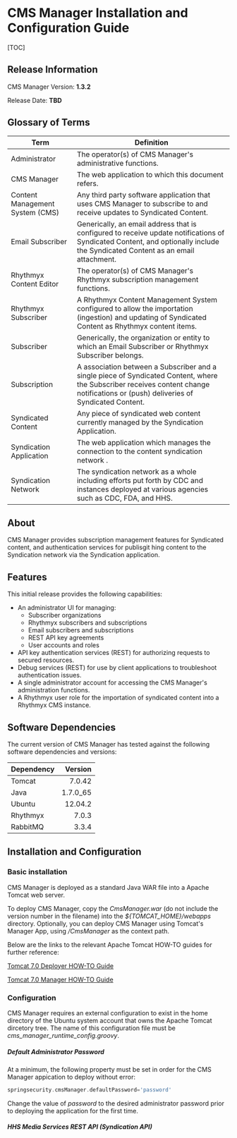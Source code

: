 # CMS Manager Installation and Configuration Guide

[TOC]

## Release Information

CMS Manager Version: **1.3.2**

Release Date: **TBD**

## Glossary of Terms

| Term | Definition |
| ---- | ---------- |
| Administrator | The operator(s) of CMS Manager's administrative functions. |
| CMS Manager | The web application to which this document refers. |
| Content Management System (CMS) | Any third party software application that uses CMS Manager to subscribe to and receive updates to Syndicated Content.
| Email Subscriber | Generically, an email address that is configured to receive update notifications of Syndicated Content, and optionally include the Syndicated Content as an email attachment. |
| Rhythmyx Content Editor | The operator(s) of CMS Manager's Rhythmyx subscription management functions. |
| Rhythmyx Subscriber | A Rhythmyx Content Management System configured to allow the importation (ingestion) and updating of Syndicated Content as Rhythmyx content items. |
| Subscriber | Generically, the organization or entity to which an Email Subscriber or Rhythmyx Subscriber belongs. |
| Subscription | A association between a Subscriber and a single piece of Syndicated Content, where the Subscriber receives content change notifications or (push) deliveries of Syndicated Content. |
| Syndicated Content | Any piece of syndicated web content currently managed by the Syndication Application. |
| Syndication Application | The web application which manages the connection to the content syndication network . |
| Syndication Network | The syndication network as a whole including efforts put forth by CDC and instances deployed at various agencies such as CDC, FDA, and HHS. |

## About

CMS Manager provides subscription management features for Syndicated content, and authentication services for publisgit hing content to the Syndication network via the Syndication application.

## Features

This initial release provides the following capabilities:

- An administrator UI for managing:
	- Subscriber organizations
	- Rhythmyx subscribers and subscriptions
	- Email subscribers and subscriptions
	- REST API key agreements
	- User accounts and roles
- API key authentication services (REST) for authorizing requests to secured resources.
- Debug services (REST) for use by client applications to troubleshoot authentication issues.
- A single administrator account for accessing the CMS Manager's administration functions.
- A Rhythmyx user role for the importation of syndicated content into a Rhythmyx CMS instance.

## Software Dependencies

The current version of CMS Manager has tested against the following software dependencies and versions:

| Dependency | Version  |
| ---------- | -------: |
| Tomcat 	 | 7.0.42   |
| Java   	 | 1.7.0_65 |
| Ubuntu 	 | 12.04.2  |
| Rhythmyx   | 7.0.3    |
| RabbitMQ   | 3.3.4    |

## Installation and Configuration

### Basic installation

CMS Manager is deployed as a standard Java WAR file into a Apache Tomcat web server.

To deploy CMS Manager, copy the *CmsManager.war*  (do not include the version number in the filename) into the *${TOMCAT_HOME}/webapps* directory. Optionally, you can deploy CMS Manager using Tomcat's Manager App, using */CmsManager* as the context path.

Below are the links to the relevant Apache Tomcat HOW-TO guides for further reference:

[Tomcat 7.0 Deployer HOW-TO Guide](http://tomcat.apache.org/tomcat-7.0-doc/deployer-howto.html)

[Tomcat 7.0 Manager HOW-TO Guide](http://tomcat.apache.org/tomcat-7.0-doc/manager-howto.html)

### Configuration

CMS Manager requires an external configuration to exist in the home directory of the Ubuntu system account that owns the Apache Tomcat dircetory tree. The name of this configuration file must be *cms_manager_runtime_config.groovy*.

##### Default Administrator Password

At a minimum, the following property must be set in order for the CMS Manager appication to deploy without error:

```groovy
springsecurity.cmsManager.defaultPassword='password'
```

Change the value of *password* to the desired administrator password prior to deploying the application for the first time.

##### HHS Media Services REST API (Syndication API)
